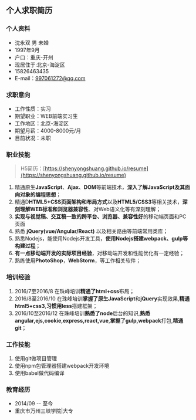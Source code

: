 ##                            个人求职简历

### 个人资料
 - 沈永双 男 未婚
 - 1997年9月
 - 户口：重庆-开州
 - 现居住于:北京-海淀区
 - 15826463435
 - E-mail：997061272@qq.com

### 求职意向
- 工作性质：实习
- 期望职业：WEB前端实习生
- 工作地区：北京-海淀区
- 期望月薪：4000-8000元/月
- 目前状况：未职

### 职业技能

> H5简历：[https://shenyongshuang.github.io/resume](https://shenyongshuang.github.io/resume)

1. 精通原生**JavaScript**、**Ajax**、**DOM**等前端技术，**深入了解JavaScript及其面向对象的编程思想**；
1. 精通D**HTML5+CSS页面架构和布局方式**以及**HTML5/CSS3**等相关技术，**深刻理解WEB标准和浏览器兼容性**、对Web语义化等有深刻理解；
2. **实现与视觉稿、交互稿一致的跨平台、浏览器、兼容性好**的移动端页面和PC页面
1. 熟悉 **jQuery(vue/Angular/React)** 以及相关路由等前端常用类库；
1. 熟悉Nodejs，能使用Nodejs开发工具，**使用Nodejs搭建webpack、gulp等构建过程**；
1. **有一点移动端开发的实际项目经验**，对移动端开发和性能优化有一定经验；
1. 熟练使用**PhotoShop**，**WebStorm**，等工作相关软件；

### 培训经验
1. 2016/7至2016/8 在珠峰培训**精通了html+css**布局；
1. 2016/8至2016/10 在珠峰培训**掌握了原生JavaScript**和**jQuery**实现效果,**精通html5+css3**,**习惯用less**搭建框架；
1. 2016/10至2016/12 在珠峰培训**熟悉了node**后台的知识,**熟悉angular,ejs,cookie,express,react,vue**,**掌握了gulp,webpack**打包,**精通git**；

### 工作技能
1. 使用git做项目管理
1. 使用npm包管理器搭建webpack开发环境
1. 使用babel做代码编译

### 教育经历
- 2014/09 -- 至今
- 重庆市万州三峡学院|大专